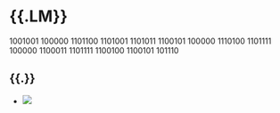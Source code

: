 # {{.LM}}
1001001 100000 1101100 1101001 1101011 1100101 100000 1110100 1101111 100000 1100011 1101111 1100100 1100101 101110

## {{.}}
* [![](https://www.codewars.com/users/lmllr/badges/small)](https://www.codewars.com/users/lmllr)
